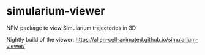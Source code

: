 # simularium-viewer
NPM package to view Simularium trajectories in 3D

Nightly build of the viewer: https://allen-cell-animated.github.io/simularium-viewer/
